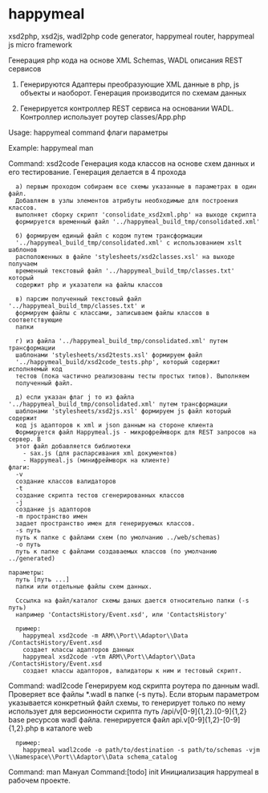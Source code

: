 # happymeal
xsd2php, xsd2js, wadl2php code generator, happymeal router, happymeal js micro framework

Генерация php кода на основе XML Schemas, WADL описания REST сервисов

1. Генерируются Адаптеры преобразующие  XML данные  в php, js объекты и наоборот.
Генерация производится по схемам данных

2. Генерируется контроллер REST сервиса  на основании WADL. Контроллер использует роутер classes/App.php


Usage: 
  happymeal command флаги параметры
  
  Example:  happymeal man
  
  Сommand:
    xsd2code Генерация кода классов на основе схем данных и его тестирование.
      Генерация делается в 4 прохода
      
      а) первым проходом собираем все схемы указанные в параметрах в один файл.
      Добавляем в узлы элементов атрибуты необходимые для построения классов.
      выполняет сборку скрипт 'consolidate_xsd2xml.php' на выходе скрипта
      формируется временный файл '../happymeal_build_tmp/consolidated.xml'
      
      б) формируем единый файл с кодом путем трансформации
      '../happymeal_build_tmp/consolidated.xml' с использованием xslt шаблонов
      расположенных в файле 'stylesheets/xsd2classes.xsl' на выходе получаем
      временный текстовый файл '../happymeal_build_tmp/classes.txt' который
      содержит php и указатели на файлы классов

      в) парсим полученный текстовый файл '../happymeal_build_tmp/classes.txt' и
      формируем файлы с классами, записываем файлы классов в соответствующие
      папки

      г) из файла '../happymeal_build_tmp/consolidated.xml' путем трансформации
      шаблонами 'stylesheets/xsd2tests.xsl' формируем файл
      '../happymeal_build/xsd2code_tests.php', который содержит исполняемый код
      тестов (пока частично реализованы тесты простых типов). Выполняем
      полученный файл.

      д) если указан флаг j то из файла '../happymeal_build_tmp/consolidated.xml' путем трансформации
      шаблонами 'stylesheets/xsd2js.xsl' формируем js файл который содержит
      код js адапторов к xml и json данным на стороне клиента
      Формируется файл Happymeal.js - микрофреймворк для REST запросов на сервер. В 
      этот файл добавляется библиотеки
        - sax.js (для распарсивания xml документов)
        - Happymeal.js (минифреймворк на клиенте)
    флаги:
      -v
      создание классов валидаторов
      -t
      создание скрипта тестов сгенерированных классов
      -j
      создание js адапторов
      -m пространство имен
      задает пространство имен для генерируемых классов.
      -s путь
      путь к папке с файлами схем (по умолчанию ../web/schemas)
      -o путь
      путь к папке с файлами создаваемых классов (по умолчанию ../generated)

    параметры:
      путь [путь ...]
      папки или отдельные файлы схем данных.
      
      Сссылка на файл/каталог схемы даных дается относительно папки (-s путь)
      например 'ContactsHistory/Event.xsd', или 'ContactsHistory'

      пример:
        happymeal xsd2code -m ARM\\Port\\Adaptor\\Data /ContactsHistory/Event.xsd
        создает классы адапторов данных
        happymeal xsd2code -vtm ARM\\Port\\Adaptor\\Data /ContactsHistory/Event.xsd
        создает классы адапторов, валидаторы к ним и тестовый скрипт.
  Command:
    wadl2code Генерируем код скрипта роутера по данным wadl.
      Проверяет все файлы *.wadl в папке (-s путь). Если вторым параметром
      указывается конкретный файл схемы, то генерирует только по нему
      использует для версионности скрипта путь /api/v[0-9]{1,2}\.[0-9]{1,2}
      base ресурсов wadl файла.
      генерируется файл api.v[0-9]{1,2}-[0-9]{1,2}.php в каталоге web
      
      пример:
        happymeal wadl2code -o path/to/destination -s path/to/schemas -vjm \\Namespace\\Port\\Adaptor\\Data schema_catalog
  Command:
    man Мануал
  Сommand:[todo]
    init Инициализация happymeal в рабочем проекте.


